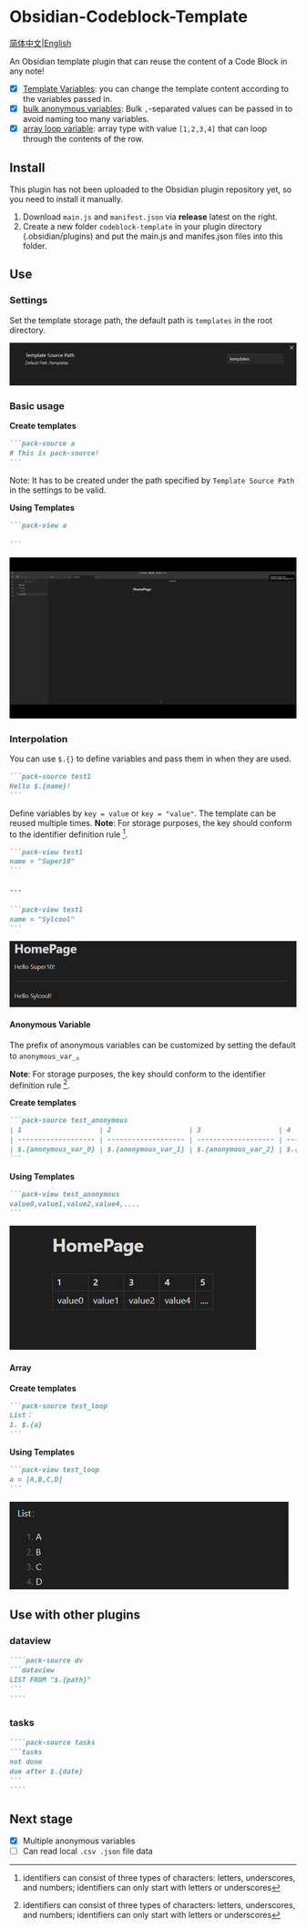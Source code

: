 # Obsidian-Codeblock-Template

[简体中文](./README.md)|[English](./README_EN.md)

An Obsidian template plugin that can reuse the content of a Code Block in any note!

- [x] [Template Variables](#interpolation): you can change the template content according to the variables passed in.
- [x] [bulk anonymous variables](#anonymous-variable): Bulk `,`-separated values can be passed in to avoid naming too many variables.
- [x] [array loop variable](#Array): array type with value `[1,2,3,4]` that can loop through the contents of the row.

## Install

This plugin has not been uploaded to the Obsidian plugin repository yet, so you need to install it manually.

1. Download `main.js` and `manifest.json` via **release** latest on the right.
2. Create a new folder `codeblock-template` in your plugin directory (.obsidian/plugins) and put the main.js and manifes.json files into this folder.

## Use

### Settings

Set the template storage path, the default path is `templates` in the root directory.

![image1](./assets/image1.png)

### Basic usage

**Create templates**

````markdown
```pack-source a
# This is pack-source!
```
````

Note: It has to be created under the path specified by `Template Source Path` in the settings to be valid.

**Using Templates**

````markdown
```pack-view a

```
````

![gif](./assets/image2.gif)

### Interpolation

You can use `$.{}` to define variables and pass them in when they are used.

````markdown
```pack-source test1
Hello $.{name}!
```
````

Define variables by `key = value` or `key = "value"`. The template can be reused multiple times.
**Note**: For storage purposes, the key should conform to the identifier definition rule [^1].

````markdown
```pack-view test1
name = "Super10"
```

---

```pack-view test1
name = "Sylcool"
```
````


![image.png](./assets/Snipaste_2023-06-07_12-55-53.png)

#### Anonymous Variable

The prefix of anonymous variables can be customized by setting the default to `anonymous_var_`。

**Note**: For storage purposes, the key should conform to the identifier definition rule [^1].

**Create templates**

````markdown
```pack-source test_anonymous
| 1                   | 2                   | 3                   | 4                   | 5                   |
| ------------------- | ------------------- | ------------------- | ------------------- | ------------------- |
| $.{anonymous_var_0} | $.{anonymous_var_1} | $.{anonymous_var_2} | $.{anonymous_var_3} | $.{anonymous_var_4} |
```
````

**Using Templates**

````markdown
```pack-view test_anonymous
value0,value1,value2,value4,....
```
````

![image-20230604144109428](./assets/image-20230604144109428.png)

#### Array
**Create templates**
````markdown
```pack-source test_loop
List：
1. $.{a}
```
````

**Using Templates**
````markdown
```pack-view test_loop
a = [A,B,C,D]
```
````
![Loop View](./assets/loop.png)

## Use with other plugins

### dataview

`````markdown
````pack-source dv
```dataview
LIST FROM "$.{path}"
```
````
`````

### tasks

`````markdown
````pack-source tasks
```tasks
not done
due after $.{date}
```
````
`````

## Next stage

-   [x] Multiple anonymous variables
-   [ ] Can read local `.csv .json` file data

[^1]: identifiers can consist of three types of characters: letters, underscores, and numbers; identifiers can only start with letters or underscores
